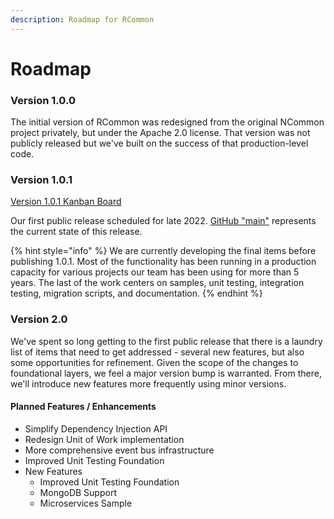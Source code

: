 ```yaml
---
description: Roadmap for RCommon
---
```


# Roadmap

### Version 1.0.0

The initial version of RCommon was redesigned from the original NCommon project privately, but under the Apache 2.0 license. That version was not publicly released but we've built on the success of that production-level code.&#x20;

### Version 1.0.1

[Version 1.0.1 Kanban Board](https://github.com/RCommon-Team/RCommon/projects/1)

Our first public release scheduled for late 2022. [GitHub "main"](https://github.com/RCommon-Team/RCommon) represents the current state of this release.&#x20;

{% hint style="info" %}
We are currently developing the final items before publishing 1.0.1. Most of the functionality has been running in a production capacity for various projects our team has been using for more than 5 years. The last of the work centers on samples, unit testing, integration testing, migration scripts, and documentation.&#x20;
{% endhint %}

### Version 2.0

We've spent so long getting to the first public release that there is a laundry list of items that need to get addressed - several new features, but also some opportunities for refinement. Given the scope of the changes to foundational layers, we feel a major version bump is warranted.  From there, we'll introduce new features more frequently using minor versions.&#x20;

#### Planned Features / Enhancements

* Simplify Dependency Injection API
* Redesign Unit of Work implementation
* More comprehensive event bus infrastructure
* Improved Unit Testing Foundation
* New Features
  * Improved Unit Testing Foundation
  * MongoDB Support
  * Microservices Sample

